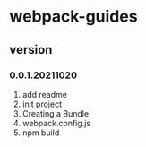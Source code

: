 # webpack-guides

## version
### 0.0.1.20211020
1. add readme
2. init project
3. Creating a Bundle
4. webpack.config.js
5. npm build

